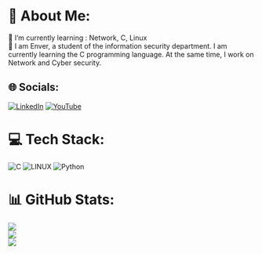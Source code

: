# 💫 About Me:
🌱 I’m currently learning : Network, C, Linux<br>💬 I am Enver, a student of the information security department. I am currently learning the C programming language. At the same time, I work on Network and Cyber ​​security.


## 🌐 Socials:
[![LinkedIn](https://img.shields.io/badge/LinkedIn-%230077B5.svg?logo=linkedin&logoColor=white)](https://linkedin.com/in/enverdemir) [![YouTube](https://img.shields.io/badge/YouTube-%23FF0000.svg?logo=YouTube&logoColor=white)](https://youtube.com/@https://www.youtube.com/channel/UCBD7VlL9jLUyPT3xyrZ_13A) 

# 💻 Tech Stack:
![C](https://img.shields.io/badge/c-%2300599C.svg?style=for-the-badge&logo=c&logoColor=white) ![LINUX](https://img.shields.io/badge/Linux-FCC624?style=for-the-badge&logo=linux&logoColor=black) ![Python](https://img.shields.io/badge/python-3670A0?style=for-the-badge&logo=python&logoColor=ffdd54)
# 📊 GitHub Stats:
![](https://github-readme-stats.vercel.app/api?username=bnenverr&theme=dark&hide_border=false&include_all_commits=false&count_private=false)<br/>
![](https://github-readme-streak-stats.herokuapp.com/?user=bnenverr&theme=dark&hide_border=false)<br/>
![](https://github-readme-stats.vercel.app/api/top-langs/?username=bnenverr&theme=dark&hide_border=false&include_all_commits=false&count_private=false&layout=compact)

<!-- Proudly created with GPRM ( https://gprm.itsvg.in ) -->